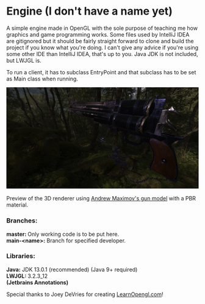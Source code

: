 # Engine (I don't have a name yet)
<p>
A simple engine made in OpenGL with the sole purpose of teaching me how graphics and game programming works.
Some files used by IntelliJ IDEA are gitignored but it should be fairly straight forward to clone and build the project if you know what you're doing. I can't give any advice if you're using some other IDE than IntelliJ IDEA, that's up to you.
Java JDK is not included, but LWJGL is.

To run a client, it has to subclass EntryPoint and that subclass has to be set as Main class when running.
</p>

![Preview](preview.png?raw=true)
<p>Preview of the 3D renderer using <a href="http://artisaverb.info/PBT.html">Andrew Maximov's gun model</a> with a PBR material.</p>
<h3>Branches:</h3>
<b>master: </b> Only working code is to be put here.
<br/>
<b>main-&lt;name&gt;:</b> Branch for specified developer.
<br/>
<h3>Libraries:</h3>
<b>Java:</b> JDK 13.0.1 (recommended) (Java 9+ required)
<br/>
<b>LWJGL: </b> 3.2.3_12
<br/>
<b>(Jetbrains Annotations)</b>

<p>Special thanks to Joey DeVries for creating <a href="learnopengl.com">LearnOpengl.com</a>!</p>